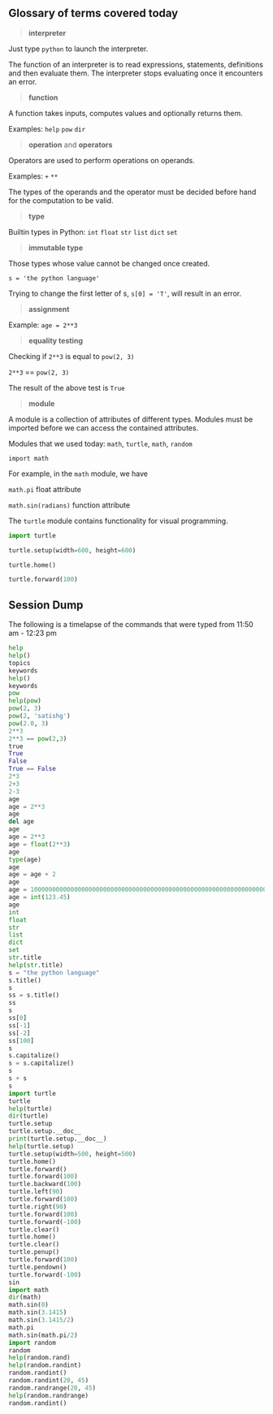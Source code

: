 Glossary of terms covered today
-------------------------------

> __interpreter__

Just type ```python``` to launch the interpreter.

The function of an interpreter is to read expressions, statements, definitions and then evaluate them. The interpreter stops evaluating once it encounters an error.


> __function__

A function takes inputs, computes values and optionally returns them.

Examples: ```help``` ```pow``` ```dir```


> __operation__ and __operators__

Operators are used to perform operations on operands.

Examples: ```+``` ```**```

The types of the operands and the operator must be decided before hand for the computation to be valid.


> __type__

Builtin types in Python: ```int``` ```float``` ```str``` ```list``` ```dict``` ```set```


> __immutable type__

Those types whose value cannot be changed once created.

```s = 'the python language'```

Trying to change the first letter of s, ```s[0] = 'T'```, will result in an error.


> __assignment__

Example: ```age = 2**3```


> __equality testing__

Checking if ```2**3``` is equal to ```pow(2, 3)``` 

```2**3``` == ```pow(2, 3)```

The result of the above test is ```True```


> __module__

A module is a collection of attributes of different types. Modules must be imported before we can access the contained attributes.

Modules that we used today: ```math```, ```turtle```, ```math```, ```random```


```import math```

For example, in the ```math``` module, we have

```math.pi``` float attribute

```math.sin(radians)``` function attribute


The ```turtle``` module contains functionality for visual programming.

```python
import turtle

turtle.setup(width=600, height=600)

turtle.home()

turtle.forward(100)
```


Session Dump
------------
The following is a timelapse of the commands that were typed from 11:50 am - 12:23 pm
```python
help
help()
topics
keywords
help()
keywords
pow
help(pow)
pow(2, 3)
pow(2, 'satishg')
pow(2.0, 3)
2**3
2**3 == pow(2,3)
true
True
False
True == False
2*3
2+3
2-3
age
age = 2**3
age
del age
age
age = 2**3
age = float(2**3)
age
type(age)
age
age = age + 2
age
age = 100000000000000000000000000000000000000000000000000000000000000000
age = int(123.45)
age
int
float
str
list
dict
set
str.title
help(str.title)
s = "the python language"
s.title()
s
ss = s.title()
ss
s
ss[0]
ss[-1]
ss[-2]
ss[100]
s
s.capitalize()
s = s.capitalize()
s
s + s
s
import turtle
turtle
help(turtle)
dir(turtle)
turtle.setup
turtle.setup.__doc__
print(turtle.setup.__doc__)
help(turtle.setup)
turtle.setup(width=500, height=500)
turtle.home()
turtle.forward()
turtle.forward(100)
turtle.backward(100)
turtle.left(90)
turtle.forward(100)
turtle.right(90)
turtle.forward(100)
turtle.forward(-100)
turtle.clear()
turtle.home()
turtle.clear()
turtle.penup()
turtle.forward(100)
turtle.pendown()
turtle.forward(-100)
sin
import math
dir(math)
math.sin(0)
math.sin(3.1415)
math.sin(3.1415/2)
math.pi
math.sin(math.pi/2)
import random
random
help(random.rand)
help(random.randint)
random.randint()
random.randint(20, 45)
random.randrange(20, 45)
help(random.randrange)
random.randint()
```
